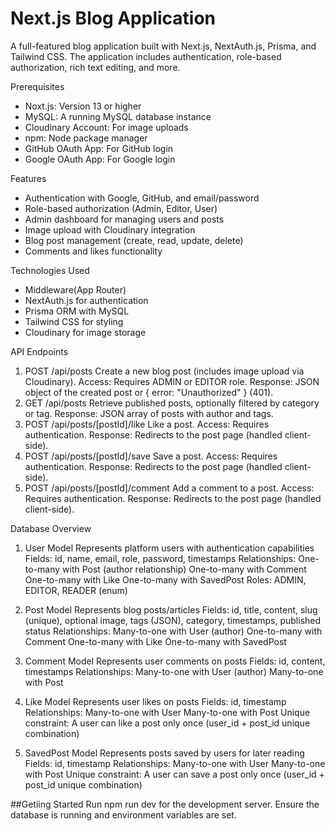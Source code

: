 # Next.js Blog Application

A full-featured blog application built with Next.js, NextAuth.js, Prisma, and Tailwind CSS. The application includes authentication, role-based authorization, rich text editing, and more.

Prerequisites

- Noxt.js: Version 13 or higher
- MySQL: A running MySQL database instance
- Cloudinary Account: For image uploads 
- npm: Node package manager
- GitHub OAuth App: For GitHub login
- Google OAuth App: For Google login


Features
- Authentication with Google, GitHub, and email/password
- Role-based authorization (Admin, Editor, User)
- Admin dashboard for managing users and posts
- Image upload with Cloudinary integration
- Blog post management (create, read, update, delete)
- Comments and likes functionality

Technologies Used
- Middleware(App Router)
- NextAuth.js for authentication
- Prisma ORM with MySQL
- Tailwind CSS for styling
- Cloudinary for image storage


API Endpoints
1. POST /api/posts
    Create a new blog post (includes image upload via Cloudinary).
    Access: Requires ADMIN or EDITOR role.
    Response: JSON object of the created post or { error: "Unauthorized" } (401).
2. GET /api/posts
    Retrieve published posts, optionally filtered by category or tag.
    Response: JSON array of posts with author and tags.
3. POST /api/posts/[postId]/like
    Like a post.
    Access: Requires authentication.
    Response: Redirects to the post page (handled client-side).
4. POST /api/posts/[postId]/save
    Save a post.
    Access: Requires authentication.
    Response: Redirects to the post page (handled client-side).
5. POST /api/posts/[postId]/comment
    Add a comment to a post.
    Access: Requires authentication.
    Response: Redirects to the post page (handled client-side).


Database Overview
1. User Model
Represents platform users with authentication capabilities
Fields: id, name, email, role, password, timestamps
Relationships:
One-to-many with Post (author relationship)
One-to-many with Comment
One-to-many with Like
One-to-many with SavedPost
Roles: ADMIN, EDITOR, READER (enum)

2. Post Model
Represents blog posts/articles
Fields: id, title, content, slug (unique), optional image, tags (JSON), category, timestamps, published status
Relationships:
Many-to-one with User (author)
One-to-many with Comment
One-to-many with Like
One-to-many with SavedPost

3. Comment Model
Represents user comments on posts
Fields: id, content, timestamps
Relationships:
Many-to-one with User (author)
Many-to-one with Post

4. Like Model
Represents user likes on posts
Fields: id, timestamp
Relationships:
Many-to-one with User
Many-to-one with Post
Unique constraint: A user can like a post only once (user_id + post_id unique combination)

5. SavedPost Model
Represents posts saved by users for later reading
Fields: id, timestamp
Relationships:
Many-to-one with User
Many-to-one with Post
Unique constraint: A user can save a post only once (user_id + post_id unique combination)

##Getiing Started 
Run npm run dev for the development server.
Ensure the database is running and environment variables are set.

